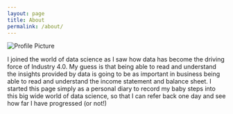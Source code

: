 ```yaml
---
layout: page
title: About
permalink: /about/
---
```


<img src="{{ site.baseurl }}/assets/GA_100518_profile.jpg" title="Profile Picture" class="profile">

I joined the world of data science as I saw how data has become the driving force of Industry 4.0.  My guess is that being able to read and understand the insights provided by data is going to be as important in business being able to read and understand the income statement and balance sheet.
I started this page simply as a personal diary to record my baby steps into this big wide world of data science, so that I can refer back one day and see how far I have progressed (or not!) 

